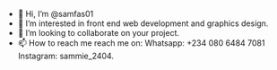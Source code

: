 - 👋 Hi, I’m @samfas01
- 👀 I’m interested in front end web development and graphics design.
- 💞️ I’m looking to collaborate on your project.
- 📫 How to reach me reach me on: Whatsapp: +234 080 6484 7081 Instagram: sammie_2404.

<!---
samfas01/samfas01 is a ✨ special ✨ repository because its `README.md` (this file) appears on your GitHub profile.
You can click the Preview link to take a look at your changes.
--->
